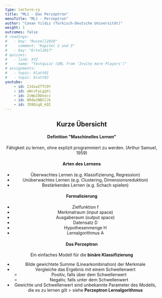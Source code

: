 ```yaml
---
type: lecture-cy
title: "ML1 - Das Perzeptron"
menuTitle: "ML1 - Perzeptron"
author: "Canan Yıldız (Türkisch-Deutsche Universität)"
weight: 1
outcomes: false
# readings:
#   - key: "Russell2020"
#     comment: "Kapitel 2 und 3"
#   - key: "Ertel2017"
# quizzes:
#   - link: XYZ
#     name: "Testquizz (URL from 'Invite more Players')"
# assignments:
#   - topic: blatt01
#   - topic: blatt02
youtube:
    - id: IJdiwITTC9Y
    - id: oWcvFyLgqYc
    - id: ZvWpI0Doocc
    - id: 8Rdw2NBCCJk
    - id: JD8Qsg8_kQI
---
```



<div style="text-align:center;">

<h2>Kurze Übersicht</h2>

<h4>Definition "Maschinelles Lernen"</h4>
Fähigkeit zu lernen, ohne explizit programmiert zu werden. (Arthur Samuel, 1959)

<h4>Arten des Lernens</h4>
<ul>
<li>Überwachtes Lernen (e.g. Klassifizierung, Regression)</li>
<li>Unüberwachtes Lernen (e.g. Clustering, Dimensionsreduktion)</li>
<li>Bestärkendes Lernen (e.g. Schach spielen)</li>
</ul>

<h4>Formalisierung</h4>
<ul>
<li>Zielfunktion f</li>
<li>Merkmalraum (input space)</li>
<li>Ausgaberaum (output space)</li>
<li>Datensatz D</li>
<li>Hypothesenmenge H</li>
<li>Lernalgorithmus A</li>
</ul>

<h4>Das Perzeptron</h4>
Ein einfaches Modell für die <b>binäre Klassifizierung</b>

<ul>
    <li>Bilde gewichtete Summe (Linearkombination) der Merkmale </li>
    <li>Vergleiche das Ergebnis mit einem Schwellenwert
        <ul>
        <li>Positiv, falls über dem Schwellenwert</li>
        <li>Negativ, falls unter dem Schwellenwert</li></ul></li>
    <li> Gewichte und Schwellenwert sind unbekannte Parameter des Modells, die es zu lernen gilt > siehe <b>Perzeptron Lernalgorithmus</b> </li>
</ul>


</div>


